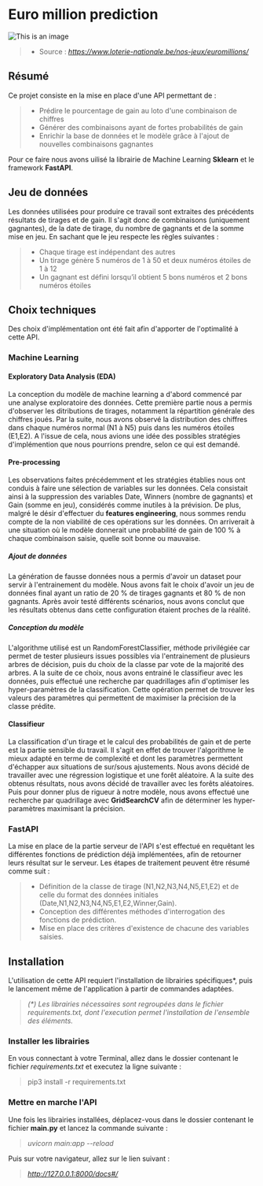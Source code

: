 # Euro million prediction

![This is an image](https://lonalo-v.azureedge.net/-/media/domain/brands/eum_logo_dark_1line.png)

> * Source : *https://www.loterie-nationale.be/nos-jeux/euromillions/*

## Résumé

Ce projet consiste en la mise en place d'une API permettant de :
>   * Prédire le pourcentage de gain au loto d'une combinaison de chiffres 
>   * Générer des combinaisons ayant de fortes probabilités de gain
>   * Enrichir la base de données et le modèle grâce à l'ajout de nouvelles combinaisons gagnantes

Pour ce faire nous avons uilisé la librairie de Machine Learning __Sklearn__  et le framework __FastAPI__.

## Jeu de données

Les données utilisées pour produire ce travail sont extraites des précédents résultats de tirages et de gain. Il s'agit donc de combinaisons (uniquement gagnantes), de la date de tirage, du nombre de gagnants et de la somme mise en jeu. En sachant que le jeu respecte les règles suivantes :
> * Chaque tirage est indépendant des autres
> * Un tirage génère 5 numéros de 1 à 50 et deux numéros étoiles de 1 à 12
> * Un gagnant est défini lorsqu’il obtient 5 bons numéros et 2 bons numéros étoiles

## Choix techniques 

Des choix d'implémentation ont été fait afin d'apporter de l'optimalité à cette API.

### Machine Learning

#### Exploratory Data Analysis (EDA)

La conception du modèle de machine learning a d'abord commencé par une analyse exploratoire des données. Cette première partie nous a permis d'observer les ditributions de tirages, notamment la répartition générale des chiffres joués. Par la suite, nous avons observé la distribution des chiffres dans chaque numéros normal (N1 à N5) puis dans les numéros étoiles (E1,E2). A l'issue de cela, nous avions une idée des possibles stratégies d'implémention que nous pourrions prendre, selon ce qui est demandé. 

#### Pre-processing

Les observations faites précédemment et les stratégies établies nous ont conduis à faire une sélection de variables sur les données. Cela consistait ainsi à la suppression des variables Date, Winners (nombre de gagnants) et Gain (somme en jeu), considérés comme inutiles à la prévision. De plus, malgré le désir d'effectuer du __features engineering__, nous sommes rendu compte de la non viabilité de ces opérations sur les données. On arriverait à une situation où le modèle donnerait une probabilité de gain de 100 % à chaque combinaison saisie, quelle soit bonne ou mauvaise.

##### Ajout de données

La génération de fausse données nous a permis d'avoir un dataset pour servir à l'entrainement du modèle. Nous avons fait le choix d'avoir un jeu de données final ayant un ratio de 20 % de tirages gagnants et 80 % de non gagnants. Après avoir testé différents scénarios, nous avons conclut que les résultats obtenus dans cette configuration étaient proches de la réalité. 

##### Conception du modèle

L'algorithme utilisé est un RandomForestClassifier, méthode privilégiée car permet de tester plusieurs issues possibles via l'entrainement de plusieurs arbres de décision, puis du choix de la classe par vote de la majorité des arbres. A la suite de ce choix, nous avons entrainé le classifieur avec les données, puis effectué une recherche par quadrillages afin d'optimiser les hyper-paramètres de la classification. Cette opération permet de trouver les valeurs des paramètres qui permettent de maximiser la précision de la classe prédite.  

#### Classifieur

La classification d'un tirage et le calcul des probabilités de gain et de perte est la partie sensible du travail. Il s'agit en effet de trouver l'algorithme le mieux adapté en terme de complexité et dont les paramètres permettent d'échapper aux situations de sur/sous ajustements. Nous avons décidé de travailler avec une régression logistique et une forêt aléatoire. A la suite des obtenus résultats, nous avons décidé de travailler avec les forêts aléatoires. Puis pour donner plus de rigueur à notre modèle, nous avons effectué une recherche par quadrillage avec __GridSearchCV__ afin de déterminer les hyper-paramètres maximisant la précision.


### FastAPI

La mise en place de la partie serveur de l'API s'est effectué en requêtant les différentes fonctions de prédiction déjà implémentées, afin de retourner leurs résultat sur le serveur. Les étapes de traitement peuvent être résumé comme suit :
> * Définition de la classe de tirage (N1,N2,N3,N4,N5,E1,E2) et de celle du format des données initiales (Date,N1,N2,N3,N4,N5,E1,E2,Winner,Gain).
> * Conception des différentes méthodes d'interrogation des fonctions de prédiction.
> * Mise en place des critères d'existence de chacune des variables saisies.

## Installation

L'utilisation de cette API requiert l'installation de librairies spécifiques*, puis le lancement même de l'application à partir de commandes adaptées. 

> *(\*) Les librairies nécessaires sont regroupées dans le fichier requirements.txt, dont l'execution permet l'installation de l'ensemble des éléments.*

### Installer les librairies

En vous connectant à votre Terminal, allez dans le dossier contenant le fichier *requirements.txt* et executez la ligne suivante :

> pip3 install -r requirements.txt

### Mettre en marche l'API

Une fois les librairies installées, déplacez-vous dans le dossier contenant le fichier __main.py__ et lancez la commande suivante :
> *uvicorn main:app --reload*

Puis sur votre navigateur, allez sur le lien suivant :
> *http://127.0.0.1:8000/docs#/*
